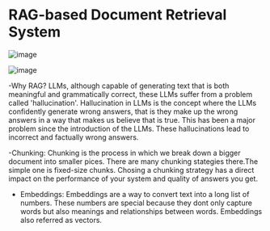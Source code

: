 # RAG-based Document Retrieval System

![image](https://github.com/Ohmdatazwld5/RAG-for-Document-Retrieval-System/assets/130119515/797e7a7a-a5b2-4192-9615-852e9e2f6279)

![image](https://github.com/Ohmdatazwld5/RAG-for-Document-Retrieval-System/assets/130119515/6d16d9f7-6fdd-42c8-8654-bd0c209992e3)

-Why RAG?
LLMs, although capable of generating text that is both meaningful and grammatically correct, these LLMs suffer from a problem called 'hallucination'. Hallucination in LLMs is the concept where the LLMs confidently generate wrong answers, that is they make up the wrong answers in a way that makes us believe that is true. This has been a major problem since the introduction of the LLMs. These hallucinations lead to incorrect and factually wrong answers.

-Chunking:
Chunking is the process in which we break down a bigger document into smaller pices. There are many chunking stategies there.The simple one is fixed-size chunks. Chosing a chunking strategy has a direct impact on the performance of your system and quality of answers you get.

- Embeddings:
  Embeddings are a way to convert text into a long list of numbers. These numbers are special because they dont only capture words but also meanings and relationships between words. Embeddings also referred as vectors.
